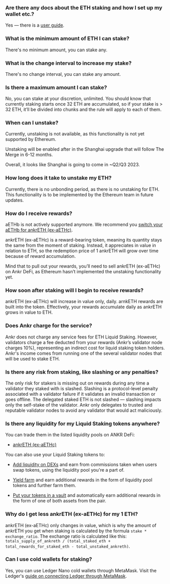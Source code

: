 ### Are there any docs about the ETH staking and how I set up my wallet etc.?

Yes — there is a [user guide](https://www.ankr.com/docs/staking/liquid-staking/eth/stake/).

### What is the minimum amount of ETH I can stake? 

There's no minimum amount, you can stake any.

### What is the change interval to increase my stake?

There's no change interval, you can stake any amount.

### Is there a maximum amount I can stake?

No, you can stake at your discretion, unlimited. You should know that currently staking starts once 32 ETH are accumulated, so if your stake is > 32 ETH, it’ll be divided into chunks and the rule will apply to each of them.

### When can I unstake?

Currently, unstaking is not available, as this functionality is not yet supported by Ethereum.  

  

Unstaking will be enabled after in the Shanghai upgrade that will follow The Merge in 6-12 months.  

  

Overall, it looks like Shanghai is going to come in \~Q2/Q3 2023.

### How long does it take to unstake my ETH?

Currently, there is no unbonding period, as there is no unstaking for ETH. This functionality is to be implemented by the Ethereum team in future updates.

### How do I receive rewards?

aETHb is not actively supported anymore. We recommend you [switch your aETHb for ankrETH (ex-aETHc)](https://www.ankr.com/staking/switch/?from=aETHb).   

  

ankrETH (ex-aETHc) is a reward-bearing token, meaning its quantity stays the same from the moment of staking. Instead, it appreciates in value in relation to ETH, so the redemption price of 1 ankrETH will grow over time because of reward accumulation.  

Mind that to pull out your rewards, you’ll need to sell ankrETH (ex-aETHc) on Ankr DeFi, as Ethereum hasn’t implemented the unstaking functionality yet.

### How soon after staking will I begin to receive rewards?

ankrETH (ex-aETHc) will increase in value only, daily. arnkETH rewards are built into the token. Effectively, your rewards accumulate daily as ankrETH grows in value to ETH.

### Does Ankr charge for the service?

Ankr does not charge any service fees for ETH Liquid Staking. However, validators charge a fee deducted from your rewards (Ankr’s validator node charges 10%), representing an indirect cost for liquid staking token holders. Ankr's income comes from running one of the several validator nodes that will be used to stake ETH.

### Is there any risk from staking, like slashing or any penalties?

The only risk for stakers is missing out on rewards during any time a validator they staked with is slashed. Slashing is a protocol-level penalty associated with a validator failure if it validates an invalid transaction or goes offline. The delegated staked ETH is not slashed — slashing impacts only the self-stake of the validator. Ankr only delegates to trusted and reputable validator nodes to avoid any validator that would act maliciously.

### Is there any liquidity for my Liquid Staking tokens anywhere?

You can trade them in the listed liquidity pools on ANKR DeFi:

* [ankrETH (ex-aETHc)](https://www.ankr.com/staking/defi/?assets=ankrETH)

You can also use your Liquid Staking tokens to:

* [Add liquidity on DEXs](https://www.ankr.com/docs/staking/defi/liquidity-pools/) and earn from commissions taken when users swap tokens, using the liquidity pool you're a part of.

* [Yield farm](https://www.ankr.com/docs/staking/defi/yield-farming/) and earn additional rewards in the form of liquidity pool tokens and further farm them.

* [Put your tokens in a vault](https://www.ankr.com/docs/staking/defi/vaults/) and automatically earn additional rewards in the form of one of both assets from the pair.

### Why do I get less ankrETH (ex-aETHc) for my 1 ETH?

ankrETH (ex-aETHc) only changes in value, which is why the amount of ankrETH you get when staking is calculated by the formula `stake * exchange_ratio`. The exchange ratio is calculated like this: `totals_supply_of_ankreth / (total_staked_eth + total_rewards_for_staked_eth - total_unstaked_ankreth)`.

### Can I use cold wallets for staking?

Yes, you can use Ledger Nano cold wallets through MetaMask. Visit the Ledger's [guide on connecting Ledger through MetaMask](https://www.ledger.com/academy/security/the-safest-way-to-use-metamask).
